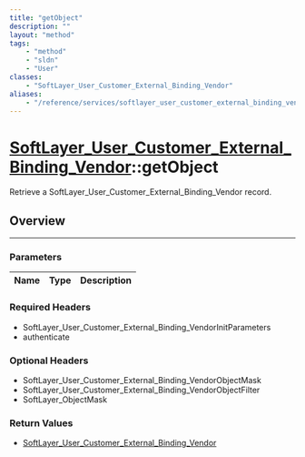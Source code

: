 ```yaml
---
title: "getObject"
description: ""
layout: "method"
tags:
    - "method"
    - "sldn"
    - "User"
classes:
    - "SoftLayer_User_Customer_External_Binding_Vendor"
aliases:
    - "/reference/services/softlayer_user_customer_external_binding_vendor/getObject"
---
```

# [SoftLayer_User_Customer_External_Binding_Vendor](/reference/services/SoftLayer_User_Customer_External_Binding_Vendor)::getObject


Retrieve a SoftLayer_User_Customer_External_Binding_Vendor record.


## Overview 


-----

### Parameters 
|Name | Type | Description |
| --- | --- | --- |


### Required Headers
* SoftLayer_User_Customer_External_Binding_VendorInitParameters
* authenticate


### Optional Headers
* SoftLayer_User_Customer_External_Binding_VendorObjectMask
* SoftLayer_User_Customer_External_Binding_VendorObjectFilter
* SoftLayer_ObjectMask

### Return Values
* <a href='/reference/datatypes/SoftLayer_User_Customer_External_Binding_Vendor'>SoftLayer_User_Customer_External_Binding_Vendor </a>




